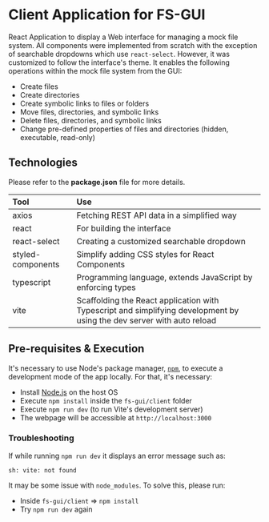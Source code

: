 # Client Application for FS-GUI

React Application to display a Web interface for managing a mock file system. All components were implemented from scratch with the exception of searchable dropdowns which use `react-select`. However, it was customized to follow the interface's theme. It enables the following operations within the mock file system from the GUI:

- Create files
- Create directories
- Create symbolic links to files or folders
- Move files, directories, and symbolic links
- Delete files, directories, and symbolic links
- Change pre-defined properties of files and directories (hidden, executable, read-only)

## Technologies

Please refer to the **package.json** file for more details.

| Tool | Use |
| :------ | :-----------|
| axios | Fetching REST API data in a simplified way |
| react | For building the interface |
| react-select | Creating a customized searchable dropdown |
| styled-components | Simplify adding CSS styles for React Components |
| typescript | Programming language, extends JavaScript by enforcing types |
| vite | Scaffolding the React application with Typescript and simplifying development by using the dev server with auto reload |


## Pre-requisites & Execution

It's necessary to use Node's package manager, [`npm`](https://nodejs.org/en/learn/getting-started/an-introduction-to-the-npm-package-manager), to execute a development mode of the app locally. For that, it's necessary:

- Install [Node.js](https://nodejs.org/) on the host OS
- Execute `npm install` inside the `fs-gui/client` folder
- Execute `npm run dev` (to run Vite's development server)
- The webpage will be accessible at `http://localhost:3000`


### Troubleshooting

If while running `npm run dev` it displays an error message such as:

```
sh: vite: not found
```

It may be some issue with `node_modules`. To solve this, please run:

- Inside `fs-gui/client` => `npm install`
- Try `npm run dev` again
